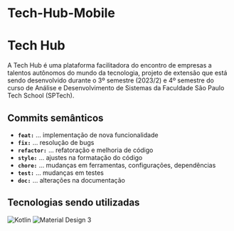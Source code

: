 # Tech-Hub-Mobile

# Tech Hub

A Tech Hub é uma plataforma facilitadora do encontro de empresas a talentos autônomos do mundo da tecnologia, projeto de extensão que está sendo desenvolvido durante o 3º semestre (2023/2) e 4º semestre do curso de Análise e Desenvolvimento de Sistemas da Faculdade São Paulo Tech School (SPTech).

## Commits semânticos
- **`feat:`** ... implementação de nova funcionalidade
- **`fix:`** ... resolução de bugs
- **`refactor:`** ... refatoração e melhoria de código
- **`style:`** ... ajustes na formatação do código
- **`chore:`** ... mudanças em ferramentas, configurações, dependências
- **`test:`** ... mudanças em testes
- **`doc:`** ... alterações na documentação

## Tecnologias sendo utilizadas

![Kotlin](https://img.shields.io/badge/kotlin-%237F52FF.svg?style=for-the-badge&logo=kotlin&logoColor=white)
![Material Design 3](https://img.shields.io/badge/material%20design-757575?style=for-the-badge&logo=material%20design&logoColor=white)
